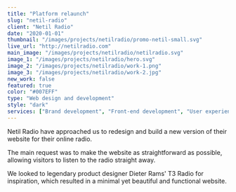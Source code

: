 ```yaml
---
title: "Platform relaunch"
slug: "netil-radio"
client: "Netil Radio"
date: "2020-01-01"
thumbnail: "/images/projects/netilradio/promo-netil-small.svg"
live_url: "http://netilradio.com"
main_image: "/images/projects/netilradio/netilradio.svg"
image_1: "/images/projects/netilradio/hero.svg"
image_2: "/images/projects/netilradio/work-1.png"
image_3: "/images/projects/netilradio/work-2.jpg"
new_work: false
featured: true
color: "#007EFF"
type: "Web design and development"
style: "dark"
services: ["Brand development", "Front-end development", "User experience design", "User interface design"]
---
```

Netil Radio have approached us to redesign and build a new version of their website for their online radio.

The main request was to make the website as straightforward as possible, allowing visitors to listen to the radio straight away.

We looked to legendary product designer Dieter Rams' T3 Radio for inspiration, which resulted in a minimal yet beautiful and functional website.

